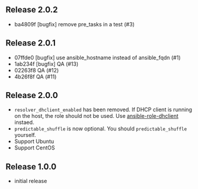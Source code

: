 ## Release 2.0.2

* ba4809f [bugfix] remove pre_tasks in a test (#3)

## Release 2.0.1

* 07ffde0 [bugfix] use ansible_hostname instead of ansible_fqdn (#1)
* 1ab234f [bugfix] QA (#13)
* 02263f8 QA (#12)
* 4b26f8f QA (#11)

## Release 2.0.0

* `resolver_dhclient_enabled` has been removed. If DHCP client is running on
  the host, the role should not be used. Use
  [ansible-role-dhclient](https://github.com/reallyenglish/ansible-role-dhclient/)
  instaed.
* `predictable_shuffle` is now optional. You should `predictable_shuffle` yourself.
* Support Ubuntu
* Support CentOS

## Release 1.0.0

* initial release
